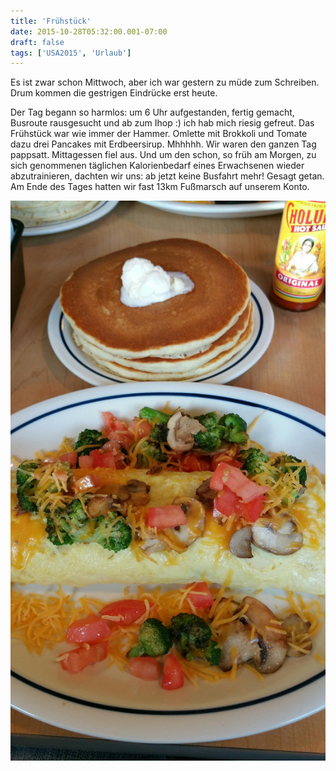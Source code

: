 ```yaml
---
title: 'Frühstück'
date: 2015-10-28T05:32:00.001-07:00
draft: false
tags: ['USA2015', 'Urlaub']
---
```


Es ist zwar schon Mittwoch, aber ich war gestern zu müde zum Schreiben. Drum kommen die gestrigen Eindrücke erst heute.

Der Tag begann so harmlos: um 6 Uhr aufgestanden, fertig gemacht, Busroute rausgesucht und ab zum Ihop :) ich hab mich riesig gefreut. Das Frühstück war wie immer der Hammer. Omlette mit Brokkoli und Tomate dazu drei Pancakes mit Erdbeersirup. Mhhhhh. Wir waren den ganzen Tag pappsatt. Mittagessen fiel aus. Und um den schon, so früh am Morgen, zu sich genommenen täglichen Kalorienbedarf eines Erwachsenen wieder abzutrainieren, dachten wir uns: ab jetzt keine Busfahrt mehr! Gesagt getan. Am Ende des Tages hatten wir fast 13km Fußmarsch auf unserem Konto.

![](/urlaub11to15-images/15/20151027_092215.jpg)